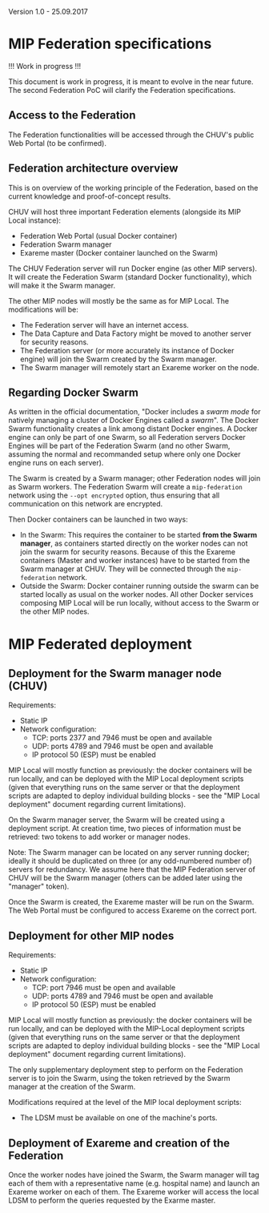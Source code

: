 Version 1.0 - 25.09.2017

# MIP Federation specifications

!!! Work in progress !!!

This document is work in progress, it is meant to evolve in the near future. The second Federation PoC will clarify the Federation specifications.


## Access to the Federation

The Federation functionalities will be accessed through the CHUV's public Web Portal (to be confirmed).


## Federation architecture overview

This is on overview of the working principle of the Federation, based on the current knowledge and proof-of-concept results.

CHUV will host three important Federation elements (alongside its MIP Local instance):

- Federation Web Portal (usual Docker container)
- Federation Swarm manager
- Exareme master (Docker container launched on the Swarm)

The CHUV Federation server will run Docker engine (as other MIP servers). It will create the Federation Swarm (standard Docker functionality), which will make it the Swarm manager.

The other MIP nodes will mostly be the same as for MIP Local. The modifications will be:

- The Federation server will have an internet access.
- The Data Capture and Data Factory might be moved to another server for security reasons.
- The Federation server (or more accurately its instance of Docker engine) will join the Swarm created by the Swarm manager.
- The Swarm manager will remotely start an Exareme worker on the node.


## Regarding Docker Swarm

As written in the official documentation, "Docker includes a _swarm mode_ for natively managing a cluster of Docker Engines called a _swarm_". The Docker Swarm functionality creates a link among distant Docker engines. A Docker engine can only be part of one Swarm, so all Federation servers Docker Engines will be part of the Federation Swarm (and no other Swarm, assuming the normal and recommanded setup where only one Docker engine runs on each server).

The Swarm is created by a Swarm manager; other Federation nodes will join as Swarm workers. The Federation Swarm will create a `mip-federation` network using the `--opt encrypted` option, thus ensuring that all communication on this network are encrypted.

Then Docker containers can be launched in two ways: 

- In the Swarm: This requires the container to be started **from the Swarm manager**, as containers started directly on the worker nodes can not join the swarm for security reasons. Because of this the Exareme containers (Master and worker instances) have to be started from the Swarm manager at CHUV. They will be connected through the `mip-federation` network.
- Outside the Swarm: Docker container running outside the swarm can be started locally as usual on the worker nodes. All other Docker services composing MIP Local will be run locally, without access to the Swarm or the other MIP nodes.


# MIP Federated deployment


## Deployment for the Swarm manager node (CHUV)

Requirements:

- Static IP
- Network configuration:
	- TCP: ports 2377 and 7946 must be open and available
	- UDP: ports 4789 and 7946 must be open and available
	- IP protocol 50 (ESP) must be enabled

MIP Local will mostly function as previously: the docker containers will be run locally, and can be deployed with the MIP Local deployment scripts (given that everything runs on the same server or that the deployment scripts are adapted to deploy individual building blocks - see the "MIP Local deployment" document regarding current limitations).

On the Swarm manager server, the Swarm will be created using a deployment script. At creation time, two pieces of information must be retrieved: two tokens to add worker or manager nodes.

Note: The Swarm manager can be located on any server running docker; ideally it should be duplicated on three (or any odd-numbered number of) servers for redundancy. We assume here that the MIP Federation server of CHUV will be the Swarm manager (others can be added later using the "manager" token).

Once the Swarm is created, the Exareme master will be run on the Swarm. The Web Portal must be configured to access Exareme on the correct port.


## Deployment for other MIP nodes

Requirements:

- Static IP
- Network configuration:
	- TCP: port 7946 must be open and available
	- UDP: ports 4789 and 7946 must be open and available
	- IP protocol 50 (ESP) must be enabled

MIP Local will mostly function as previously: the docker containers will be run locally, and can be deployed with the MIP-Local deployment scripts (given that everything runs on the same server or that the deployment scripts are adapted to deploy individual building blocks - see the "MIP Local deployment" document regarding current limitations).

The only supplementary deployment step to perform on the Federation server is to join the Swarm, using the token retrieved by the Swarm manager at the creation of the Swarm.

Modifications required at the level of the MIP local deployment scripts:

- The LDSM must be available on one of the machine's ports.

## Deployment of Exareme and creation of the Federation

Once the worker nodes have joined the Swarm, the Swarm manager will tag each of them with a representative name (e.g. hospital name) and launch an Exareme worker on each of them. The Exareme worker will access the local LDSM to perform the queries requested by the Exarme master.





